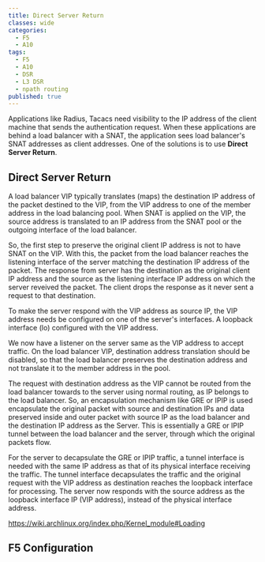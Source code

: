 ```yaml
---
title: Direct Server Return
classes: wide
categories:
  - F5
  - A10
tags:
  - F5
  - A10
  - DSR
  - L3 DSR
  - npath routing
published: true
---
```


Applications like Radius, Tacacs need visibility to the IP address of the client machine that sends the authentication request. When these applications are behind a load balancer with a SNAT, the application sees load balancer's SNAT addresses as client addresses. One of the solutions is to use **Direct Server Return**.

## Direct Server Return

A load balancer VIP typically translates (maps) the destination IP address of the packet destined to the VIP, from the VIP address to one of the member address in the load balancing pool. When SNAT is applied on the VIP, the source address is translated to an IP address from the SNAT pool or the outgoing interface of the load balancer.

So, the first step to preserve the original client IP address is not to have SNAT on the VIP. With this, the packet from the load balancer reaches the listening interface of the server matching the destination IP address of the packet. The response from server has the destination as the original client IP address and the source as the listening interface IP address on which the server reveived the packet. The client drops the response as it never sent a request to that destination.

To make the server respond with the VIP address as source IP, the VIP address needs be configured on one of the server's interfaces. A loopback interface (lo) configured with the VIP address. 

We now have a listener on the server same as the VIP address to accept traffic. On the load balancer VIP, destination address translation should be disabled, so that the load balancer preserves the destination address and not translate it to the member address in the pool. 

The request with destination address as the VIP cannot be routed from the load balancer towards to the server using normal routing, as IP belongs to the load balancer. So, an encapsulation mechanism like GRE or IPIP is used encapsulate the original packet with source and destination IPs and data preserved inside and outer packet with source IP as the load balancer and the destination IP address as the Server. This is essentially a GRE or IPIP tunnel between the load balancer and the server, through which the original packets flow. 

For the server to decapsulate the GRE or IPIP traffic, a tunnel interface is needed with the same IP address as that of its physical interface receiving the traffic. The tunnel interface decapsulates the traffic and the original request with the VIP address as destination reaches the loopback interface for processing. The server now responds with the source address as the loopback interface IP (VIP address), instead of the physical interface address.


https://wiki.archlinux.org/index.php/Kernel_module#Loading

## F5 Configuration


